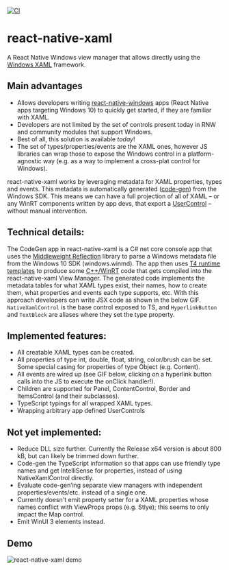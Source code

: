 [![CI](https://github.com/asklar/react-native-xaml/actions/workflows/main.yml/badge.svg)](https://github.com/asklar/react-native-xaml/actions/workflows/main.yml)
# react-native-xaml
A React Native Windows view manager that allows directly using the [Windows XAML](https://docs.microsoft.com/windows/uwp/xaml-platform/xaml-overview) framework.

## Main advantages
-	Allows developers writing [react-native-windows](https://microsoft.github.io/react-native-windows/) apps (React Native apps targeting Windows 10) to quickly get started, if they are familiar with XAML.
-	Developers are not limited by the set of controls present today in RNW and community modules that support Windows. 
-	Best of all, this solution is available *today*!
-	The set of types/properties/events are the XAML ones, however JS libraries can wrap those to expose the Windows control in a platform-agnostic way (e.g. as a way to implement a cross-plat control for Windows).

react-native-xaml works by leveraging metadata for XAML properties, types and events. This metadata is automatically generated ([code-gen](https://github.com/asklar/react-native-xaml/tree/main/codegen/Codegen)) from the Windows SDK.
This means we can have a full projection of all of XAML – or any WinRT components written by app devs, that export a [UserControl](https://docs.microsoft.com/uwp/api/Windows.UI.Xaml.Controls.UserControl) – without manual intervention.

## Technical details:
The CodeGen app in react-native-xaml is a C# net core console app that uses the [Middleweight Reflection](https://github.com/MikeHillberg/middleweight-reflection) library to parse a Windows metadata file from the Windows 10 SDK (windows.winmd).
The app then uses [T4 runtime templates](https://docs.microsoft.com/visualstudio/modeling/run-time-text-generation-with-t4-text-templates) to produce some [C++/WinRT](https://github.com/microsoft/cppwinrt) code that gets compiled into the react-native-xaml View Manager. The generated code implements the metadata tables for what XAML types exist, their names, how to create them, what properties and events each type supports, etc.
With this approach developers can write JSX code as shown in the below GIF. `NativeXamlControl` is the base control exposed to TS, and `HyperlinkButton` and `TextBlock` are aliases where they set the type property.

## Implemented features:
- All creatable XAML types can be created.
- All properties of type int, double, float, string, color/brush can be set. Some special casing for properties of type Object (e.g. Content).
- All events are wired up (see GIF below, clicking on a hyperlink button calls into the JS to execute the onClick handler!).
- Children are supported for Panel, ContentControl, Border and ItemsControl (and their subclasses).
- TypeScript typings for all wrapped XAML types.
- Wrapping arbitrary app defined UserControls

## Not yet implemented:
- Reduce DLL size further. Currently the Release x64 version is about 800 kB, but can likely be trimmed down further.
- Code-gen the TypeScript information so that apps can use friendly type names and get IntelliSense for properties, instead of using NativeXamlControl directly.
- Evaluate code-gen’ing separate view managers with independent properties/events/etc. instead of a single one.
- Currently doesn't emit property setter for a XAML properties whose names conflict with ViewProps props (e.g. Stlye); this seems to only impact the Map control.
- Emit WinUI 3 elements instead.

## Demo

![react-native-xaml demo](https://raw.githubusercontent.com/asklar/react-native-xaml/main/example/rnx.gif)

